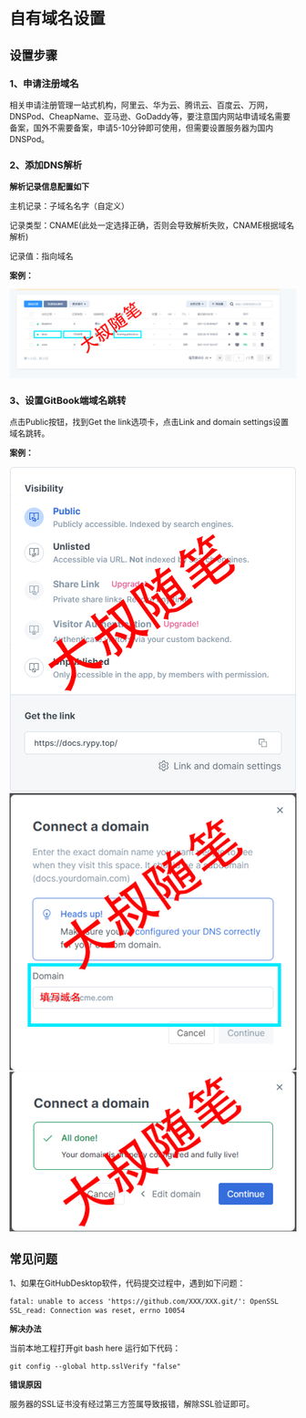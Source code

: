 # 自有域名设置

## 设置步骤

### 1、申请注册域名

相关申请注册管理一站式机构，阿里云、华为云、腾讯云、百度云、万网，DNSPod、CheapName、亚马逊、GoDaddy等，要注意国内网站申请域名需要备案，国外不需要备案，申请5-10分钟即可使用，但需要设置服务器为国内DNSPod。

### 2、添加DNS解析

**解析记录信息配置如下**

主机记录：子域名名字（自定义）

记录类型：CNAME(此处一定选择正确，否则会导致解析失败，CNAME根据域名解析)

记录值：指向域名

**案例：**

![](../img/zyym/zyym1.jpg)

### 3、设置GitBook端域名跳转

点击Public按钮，找到Get the link选项卡，点击Link and domain settings设置域名跳转。

**案例：**

![](../img/zyym/zyym2.jpg) ![](../img/zyym/zyym3.jpg) ![](../img/zyym/zyym4.jpg)

## 常见问题

1、如果在GitHubDesktop软件，代码提交过程中，遇到如下问题：

```
fatal: unable to access 'https://github.com/XXX/XXX.git/': OpenSSL SSL_read: Connection was reset, errno 10054
```

**解决办法**

当前本地工程打开git bash here 运行如下代码：

```
git config --global http.sslVerify "false"
```

**错误原因**

服务器的SSL证书没有经过第三方签属导致报错，解除SSL验证即可。
